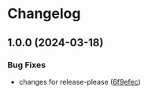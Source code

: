 # Changelog

## 1.0.0 (2024-03-18)


### Bug Fixes

* changes for release-please ([6f9efec](https://github.com/ozn-akc/dev-ops-go/commit/6f9efecf0791fe34fa9729c9705b3dc27093693a))
